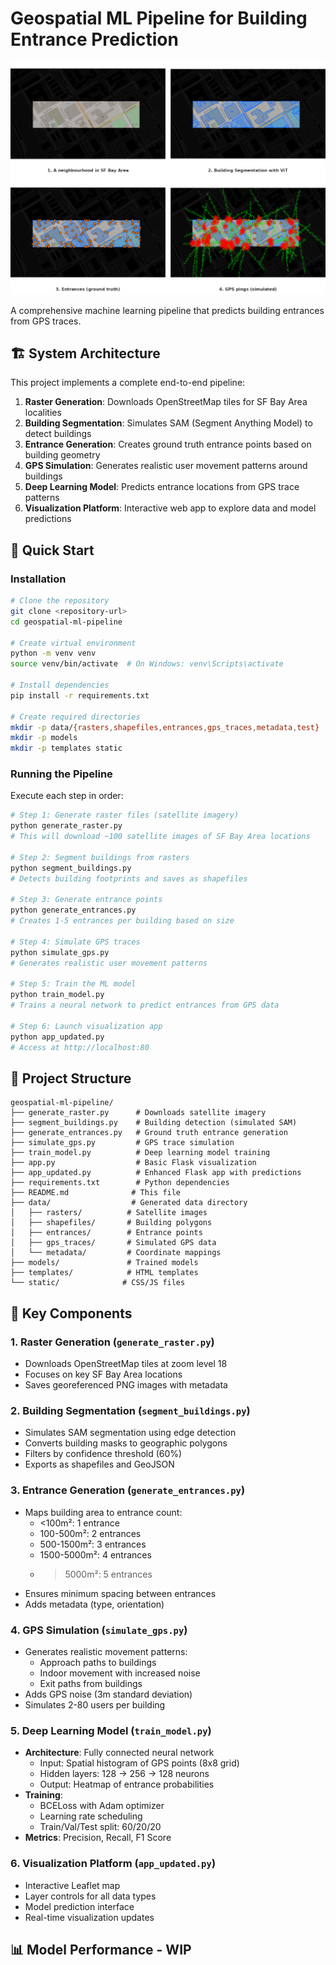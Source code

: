 # Geospatial ML Pipeline for Building Entrance Prediction

![App Demo](assets/demo_collage.png)

A comprehensive machine learning pipeline that predicts building entrances from GPS traces.

## 🏗️ System Architecture

This project implements a complete end-to-end pipeline:

1. **Raster Generation**: Downloads OpenStreetMap tiles for SF Bay Area localities
2. **Building Segmentation**: Simulates SAM (Segment Anything Model) to detect buildings
3. **Entrance Generation**: Creates ground truth entrance points based on building geometry
4. **GPS Simulation**: Generates realistic user movement patterns around buildings
5. **Deep Learning Model**: Predicts entrance locations from GPS trace patterns
6. **Visualization Platform**: Interactive web app to explore data and model predictions

## 🚀 Quick Start


### Installation

```bash
# Clone the repository
git clone <repository-url>
cd geospatial-ml-pipeline

# Create virtual environment
python -m venv venv
source venv/bin/activate  # On Windows: venv\Scripts\activate

# Install dependencies
pip install -r requirements.txt

# Create required directories
mkdir -p data/{rasters,shapefiles,entrances,gps_traces,metadata,test}
mkdir -p models
mkdir -p templates static
```

### Running the Pipeline

Execute each step in order:

```bash
# Step 1: Generate raster files (satellite imagery)
python generate_raster.py
# This will download ~100 satellite images of SF Bay Area locations

# Step 2: Segment buildings from rasters
python segment_buildings.py
# Detects building footprints and saves as shapefiles

# Step 3: Generate entrance points
python generate_entrances.py
# Creates 1-5 entrances per building based on size

# Step 4: Simulate GPS traces
python simulate_gps.py
# Generates realistic user movement patterns

# Step 5: Train the ML model
python train_model.py
# Trains a neural network to predict entrances from GPS data

# Step 6: Launch visualization app
python app_updated.py
# Access at http://localhost:80
```

## 📁 Project Structure

```
geospatial-ml-pipeline/
├── generate_raster.py      # Downloads satellite imagery
├── segment_buildings.py    # Building detection (simulated SAM)
├── generate_entrances.py   # Ground truth entrance generation
├── simulate_gps.py         # GPS trace simulation
├── train_model.py          # Deep learning model training
├── app.py                  # Basic Flask visualization
├── app_updated.py          # Enhanced Flask app with predictions
├── requirements.txt        # Python dependencies
├── README.md              # This file
├── data/                  # Generated data directory
│   ├── rasters/          # Satellite images
│   ├── shapefiles/       # Building polygons
│   ├── entrances/        # Entrance points
│   ├── gps_traces/       # Simulated GPS data
│   └── metadata/         # Coordinate mappings
├── models/               # Trained models
├── templates/            # HTML templates
└── static/              # CSS/JS files
```

## 🔧 Key Components

### 1. Raster Generation (`generate_raster.py`)
- Downloads OpenStreetMap tiles at zoom level 18
- Focuses on key SF Bay Area locations
- Saves georeferenced PNG images with metadata

### 2. Building Segmentation (`segment_buildings.py`)
- Simulates SAM segmentation using edge detection
- Converts building masks to geographic polygons
- Filters by confidence threshold (60%)
- Exports as shapefiles and GeoJSON

### 3. Entrance Generation (`generate_entrances.py`)
- Maps building area to entrance count:
  - <100m²: 1 entrance
  - 100-500m²: 2 entrances
  - 500-1500m²: 3 entrances
  - 1500-5000m²: 4 entrances
  - >5000m²: 5 entrances
- Ensures minimum spacing between entrances
- Adds metadata (type, orientation)

### 4. GPS Simulation (`simulate_gps.py`)
- Generates realistic movement patterns:
  - Approach paths to buildings
  - Indoor movement with increased noise
  - Exit paths from buildings
- Adds GPS noise (3m standard deviation)
- Simulates 2-80 users per building

### 5. Deep Learning Model (`train_model.py`)
- **Architecture**: Fully connected neural network
  - Input: Spatial histogram of GPS points (8x8 grid)
  - Hidden layers: 128 → 256 → 128 neurons
  - Output: Heatmap of entrance probabilities
- **Training**: 
  - BCELoss with Adam optimizer
  - Learning rate scheduling
  - Train/Val/Test split: 60/20/20
- **Metrics**: Precision, Recall, F1 Score

### 6. Visualization Platform (`app_updated.py`)
- Interactive Leaflet map
- Layer controls for all data types
- Model prediction interface
- Real-time visualization updates

## 📊 Model Performance - WIP




